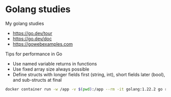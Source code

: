 # Golang studies

My golang studies

- https://go.dev/tour
- https://go.dev/doc
- https://gowebexamples.com

Tips for performance in Go

- Use named variable returns in functions
- Use fixed array size always possible
- Define structs with longer fields first (string, int), short fields later (bool), and sub-structs at final

```bash
docker container run -w /app -v $(pwd):/app --rm -it golang:1.22.2 go run main.go
```
